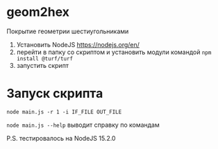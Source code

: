 # geom2hex
Покрытие геометрии шестиугольниками

1. Установить NodeJS https://nodejs.org/en/
2. перейти в папку со скриптом и установить модули командой ```npm install @turf/turf```
3. запустить скрипт

# Запуск скрипта
```node main.js -r 1 -i IF_FILE OUT_FILE```

```node main.js --help``` выводит справку по командам


P.S. тестировалось на NodeJS 15.2.0
